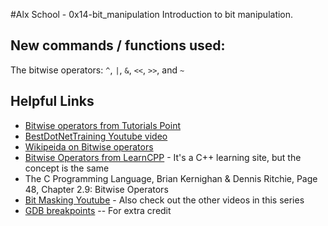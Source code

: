 #Alx School - 0x14-bit_manipulation
Introduction to bit manipulation. 
## New commands / functions used:
The bitwise operators: ``^``, ``|``, ``&``, ``<<``, ``>>``, and ``~``
## Helpful Links
* [Bitwise operators from Tutorials Point](https://www.tutorialspoint.com/cprogramming/c_bitwise_operators.htm)
* [BestDotNetTraining Youtube video](https://www.youtube.com/watch?v=MyxVAq9MifI) 
* [Wikipeida on Bitwise operators](https://en.wikipedia.org/wiki/Bitwise_operations_in_C)
* [Bitwise Operators from LearnCPP](http://www.learncpp.com/cpp-tutorial/38-bitwise-operators/) - It's a C++ learning site, but the concept is the same
* The C Programming Language, Brian Kernighan & Dennis Ritchie, Page 48, Chapter 2.9: Bitwise Operators
* [Bit Masking Youtube](https://www.youtube.com/watch?v=lUzQtTLCglk) - Also check out the other videos in this series
* [GDB breakpoints](https://sourceware.org/gdb/onlinedocs/gdb/Memory.html) -- For extra credit
